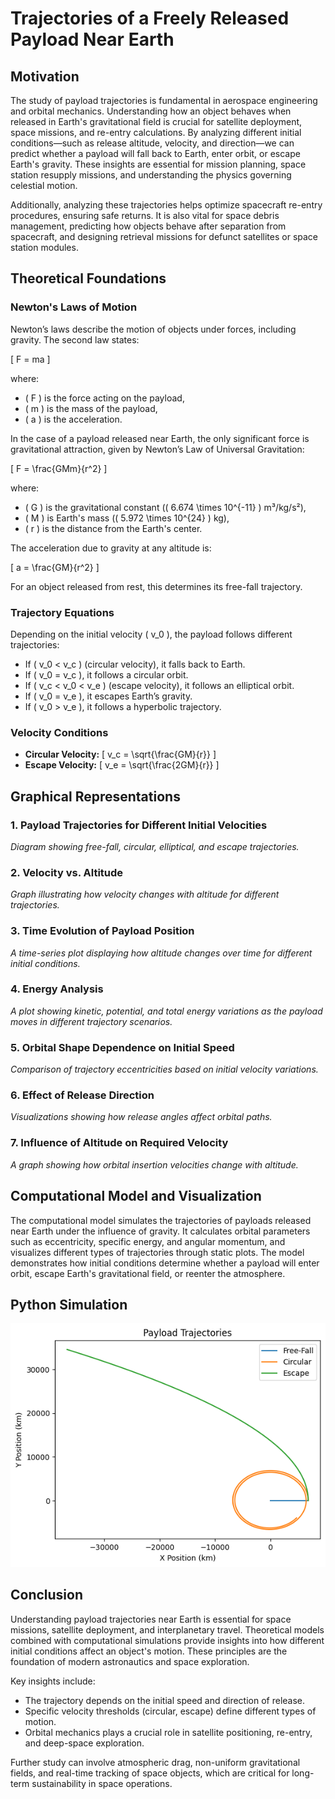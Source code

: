 # Trajectories of a Freely Released Payload Near Earth

## Motivation
The study of payload trajectories is fundamental in aerospace engineering and orbital mechanics. Understanding how an object behaves when released in Earth's gravitational field is crucial for satellite deployment, space missions, and re-entry calculations. By analyzing different initial conditions—such as release altitude, velocity, and direction—we can predict whether a payload will fall back to Earth, enter orbit, or escape Earth's gravity. These insights are essential for mission planning, space station resupply missions, and understanding the physics governing celestial motion.

Additionally, analyzing these trajectories helps optimize spacecraft re-entry procedures, ensuring safe returns. It is also vital for space debris management, predicting how objects behave after separation from spacecraft, and designing retrieval missions for defunct satellites or space station modules.

## Theoretical Foundations

### Newton's Laws of Motion
Newton’s laws describe the motion of objects under forces, including gravity. The second law states:

\[
F = ma
\]

where:
- \( F \) is the force acting on the payload,
- \( m \) is the mass of the payload,
- \( a \) is the acceleration.

In the case of a payload released near Earth, the only significant force is gravitational attraction, given by Newton’s Law of Universal Gravitation:

\[
F = \frac{GMm}{r^2}
\]

where:
- \( G \) is the gravitational constant (\( 6.674 \times 10^{-11} \) m³/kg/s²),
- \( M \) is Earth's mass (\( 5.972 \times 10^{24} \) kg),
- \( r \) is the distance from the Earth's center.

The acceleration due to gravity at any altitude is:

\[
a = \frac{GM}{r^2}
\]

For an object released from rest, this determines its free-fall trajectory.

### Trajectory Equations
Depending on the initial velocity \( v_0 \), the payload follows different trajectories:
- If \( v_0 < v_c \) (circular velocity), it falls back to Earth.
- If \( v_0 = v_c \), it follows a circular orbit.
- If \( v_c < v_0 < v_e \) (escape velocity), it follows an elliptical orbit.
- If \( v_0 = v_e \), it escapes Earth’s gravity.
- If \( v_0 > v_e \), it follows a hyperbolic trajectory.

### Velocity Conditions
- **Circular Velocity:**
  \[
  v_c = \sqrt{\frac{GM}{r}}
  \]
- **Escape Velocity:**
  \[
  v_e = \sqrt{\frac{2GM}{r}}
  \]

## Graphical Representations

### 1. Payload Trajectories for Different Initial Velocities
*Diagram showing free-fall, circular, elliptical, and escape trajectories.*

### 2. Velocity vs. Altitude
*Graph illustrating how velocity changes with altitude for different trajectories.*

### 3. Time Evolution of Payload Position
*A time-series plot displaying how altitude changes over time for different initial conditions.*

### 4. Energy Analysis
*A plot showing kinetic, potential, and total energy variations as the payload moves in different trajectory scenarios.*

### 5. Orbital Shape Dependence on Initial Speed
*Comparison of trajectory eccentricities based on initial velocity variations.*

### 6. Effect of Release Direction
*Visualizations showing how release angles affect orbital paths.*

### 7. Influence of Altitude on Required Velocity
*A graph showing how orbital insertion velocities change with altitude.*

## Computational Model and Visualization

The computational model simulates the trajectories of payloads released near Earth under the influence of gravity. It calculates orbital parameters such as eccentricity, specific energy, and angular momentum, and visualizes different types of trajectories through static plots. The model demonstrates how initial conditions determine whether a payload will enter orbit, escape Earth's gravitational field, or reenter the atmosphere.

## Python Simulation
![alt text](image-10.png)

## Conclusion
Understanding payload trajectories near Earth is essential for space missions, satellite deployment, and interplanetary travel. Theoretical models combined with computational simulations provide insights into how different initial conditions affect an object's motion. These principles are the foundation of modern astronautics and space exploration.

Key insights include:
- The trajectory depends on the initial speed and direction of release.
- Specific velocity thresholds (circular, escape) define different types of motion.
- Orbital mechanics plays a crucial role in satellite positioning, re-entry, and deep-space exploration.

Further study can involve atmospheric drag, non-uniform gravitational fields, and real-time tracking of space objects, which are critical for long-term sustainability in space operations.

